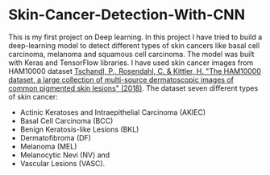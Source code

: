 # Skin-Cancer-Detection-With-CNN
This is my first project on Deep learning. In this project I have tried to build a deep-learning model to detect different types of skin cancers like basal cell carcinoma, melanoma and squamous cell carcinoma. The model was built with Keras and TensorFlow libraries. I have used skin cancer images from HAM10000 dataset [Tschandl, P., Rosendahl, C. & Kittler, H. "The HAM10000 dataset, a large collection of multi-source dermatoscopic images of common pigmented skin lesions" (2018)](https://www.nature.com/articles/sdata2018161). The dataset seven different types of skin cancer:
- Actinic Keratoses and Intraepithelial Carcinoma (AKIEC)
- Basal Cell Carcinoma (BCC)
- Benign Keratosis-like Lesions (BKL)
- Dermatofibroma (DF)
- Melanoma (MEL)
- Melanocytic Nevi (NV) and
- Vascular Lesions (VASC).
